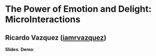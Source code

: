 # The Power of Emotion and Delight: MicroInteractions
## Ricardo Vazquez ([iamrvazquez](http://twitter.com/iamrvazquez))

**Slides**: 
**Demo**:

